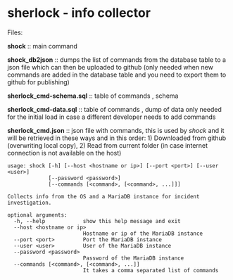 # sherlock - info collector

Files:

**shock**  ::  main command

**shock_db2json**  ::  dumps the list of commands from the database table to a json file which can then be uploaded to github (only needed when new commands are added in the database table and you need to export them to github for publishing)

**sherlock_cmd-schema.sql**  ::  table of commands , schema

**sherlock_cmd-data.sql**  ::  table of commands , dump of data only needed for the initial load in case a different developer needs to add commands

**sherlock_cmd.json**  ::  json file with commands, this is used by *shock* and it will be retrieved in these ways and in this order: 1) Downloaded from github (overwriting local copy), 2) Read from current folder (in case internet connection is not available on the host)



```SHERLOCK ©2020
usage: shock [-h] [--host <hostname or ip>] [--port <port>] [--user <user>]
             [--password <password>]
             [--commands [<command>, [<command>, ...]]]

Collects info from the OS and a MariaDB instance for incident investigation.

optional arguments:
  -h, --help            show this help message and exit
  --host <hostname or ip>
                        Hostname or ip of the MariaDB instance
  --port <port>         Port the MariaDB instance
  --user <user>         User of the MariaDB instance
  --password <password>
                        Password of the MariaDB instance
  --commands [<command>, [<command>, ...]]
                        It takes a comma separated list of commands
```
